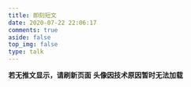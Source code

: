 ```yaml
---
title: 即刻短文
date: 2020-07-22 22:06:17
comments: true
aside: false
top_img: false
type: talk
---
```

**若无推文显示，请刷新页面**
**头像因技术原因暂时无法加载**
<head>
  <!-- ... -->
  <script src="//cdn.jsdelivr.net/gh/Uyoahz26/daodao@main/dist/qexo-dao.min.js"></script>
  <!-- ... -->
</head>
<body>
  <!-- ... -->
  <div id="qexoDaoDao"></div>
  <script>
    qexoDaodao?.init({
      el: "#qexoDaoDao",
      avatar: "",
      name: "Sixth",
      limit: 10,
      useLoadingImg: false,
      baseURL: "https://www.shoutai.space",
    }).then(function (){
      console.log("qexoDaodao加载完成");
    })
  </script>
</body>

